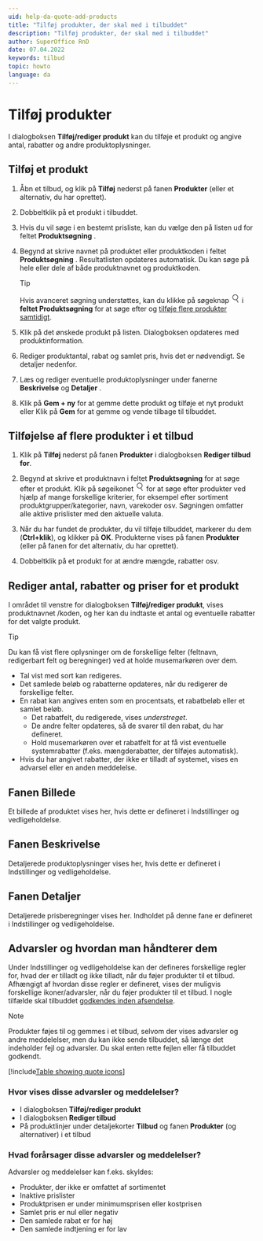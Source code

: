```yaml
---
uid: help-da-quote-add-products
title: "Tilføj produkter, der skal med i tilbuddet"
description: "Tilføj produkter, der skal med i tilbuddet"
author: SuperOffice RnD
date: 07.04.2022
keywords: tilbud
topic: howto
language: da
---
```


# Tilføj produkter

I dialogboksen **Tilføj/rediger produkt** kan du tilføje et produkt og angive antal, rabatter og andre produktoplysninger.

## Tilføj et produkt

1. Åbn et tilbud, og klik på **Tilføj** nederst på fanen **Produkter** (eller et alternativ, du har oprettet).

1. Dobbeltklik på et produkt i tilbuddet.

1. Hvis du vil søge i en bestemt prisliste, kan du vælge den på listen ud for feltet **Produktsøgning** .

1. Begynd at skrive navnet på produktet eller produktkoden i feltet **Produktsøgning** . Resultatlisten opdateres automatisk. Du kan søge på hele eller dele af både produktnavnet og produktkoden.

    > [!TIP]
    > Hvis avanceret søgning understøttes, kan du klikke på søgeknap ![ikon][img1] i **feltet Produktsøgning** for at søge efter og [tilføje flere produkter samtidigt](#add-multiple).

1. Klik på det ønskede produkt på listen. Dialogboksen opdateres med produktinformation.

1. Rediger produktantal, rabat og samlet pris, hvis det er nødvendigt. Se detaljer nedenfor.

1. Læs og rediger eventuelle produktoplysninger under fanerne **Beskrivelse** og **Detaljer** .

1. Klik på **Gem + ny** for at gemme dette produkt og tilføje et nyt produkt
    eller
    Klik på **Gem** for at gemme og vende tilbage til tilbuddet.

## <a id="add-multiple"></a>Tilføjelse af flere produkter i et tilbud

1. Klik på **Tilføj** nederst på fanen **Produkter** i dialogboksen **Rediger tilbud for**.

2. Begynd at skrive et produktnavn i feltet **Produktsøgning** for at søge efter et produkt. Klik på søgeikonet ![ikon][img1] for at søge efter produkter ved hjælp af mange forskellige kriterier, for eksempel efter sortiment produktgrupper/kategorier, navn, varekoder osv. Søgningen omfatter alle aktive prislister med den aktuelle valuta.

3. Når du har fundet de produkter, du vil tilføje tilbuddet, markerer du dem (**Ctrl+klik**), og klikker på **OK**. Produkterne vises på fanen **Produkter** (eller på fanen for det alternativ, du har oprettet).

4. Dobbeltklik på et produkt for at ændre mængde, rabatter osv.

## Rediger antal, rabatter og priser for et produkt

I området til venstre for dialogboksen **Tilføj/rediger produkt**, vises produktnavnet /koden, og her kan du indtaste et antal og eventuelle rabatter for det valgte produkt.

> [!TIP]
> Du kan få vist flere oplysninger om de forskellige felter (feltnavn, redigerbart felt og beregninger) ved at holde musemarkøren over dem.

* Tal vist med sort kan redigeres.
* Det samlede beløb og rabatterne opdateres, når du redigerer de forskellige felter.
* En rabat kan angives enten som en procentsats, et rabatbeløb eller et samlet beløb.
  * Det rabatfelt, du redigerede, vises *understreget*.
  * De andre felter opdateres, så de svarer til den rabat, du har defineret.
  * Hold musemarkøren over et rabatfelt for at få vist eventuelle systemrabatter (f.eks. mængderabatter, der tilføjes automatisk).
* Hvis du har angivet rabatter, der ikke er tilladt af systemet, vises en advarsel eller en anden meddelelse.

## Fanen Billede

Et billede af produktet vises her, hvis dette er defineret i Indstillinger og vedligeholdelse.

## Fanen Beskrivelse

Detaljerede produktoplysninger vises her, hvis dette er defineret i Indstillinger og vedligeholdelse.

## Fanen Detaljer

Detaljerede prisberegninger vises her. Indholdet på denne fane er defineret i Indstillinger og vedligeholdelse.

## <a id="warning"></a>Advarsler og hvordan man håndterer dem

Under Indstillinger og vedligeholdelse kan der defineres forskellige regler for, hvad der er tilladt og ikke tilladt, når du føjer produkter til et tilbud. Afhængigt af hvordan disse regler er defineret, vises der muligvis forskellige ikoner/advarsler, når du føjer produkter til et tilbud. I nogle tilfælde skal tilbuddet [godkendes inden afsendelse][1].

> [!NOTE]
> Produkter føjes til og gemmes i et tilbud, selvom der vises advarsler og andre meddelelser, men du kan ikke sende tilbuddet, så længe det indeholder fejl og advarsler. Du skal enten rette fejlen eller få tilbuddet godkendt.

[!include[Table showing quote icons](includes/table-quote-icons.md)]

### Hvor vises disse advarsler og meddelelser?

* I dialogboksen **Tilføj/rediger produkt**
* I dialogboksen **Rediger tilbud**
* På produktlinjer under detaljekorter **Tilbud** og fanen **Produkter** (og alternativer) i et tilbud

### Hvad forårsager disse advarsler og meddelelser?

Advarsler og meddelelser kan f.eks. skyldes:

* Produkter, der ikke er omfattet af sortimentet
* Inaktive prislister
* Produktprisen er under minimumsprisen eller kostprisen
* Samlet pris er nul eller negativ
* Den samlede rabat er for høj
* Den samlede indtjening er for lav

<!-- Referenced links -->
[1]: approve.md

<!-- Referenced images -->
[img1]: ../../../../common/icons/nav-search.png
